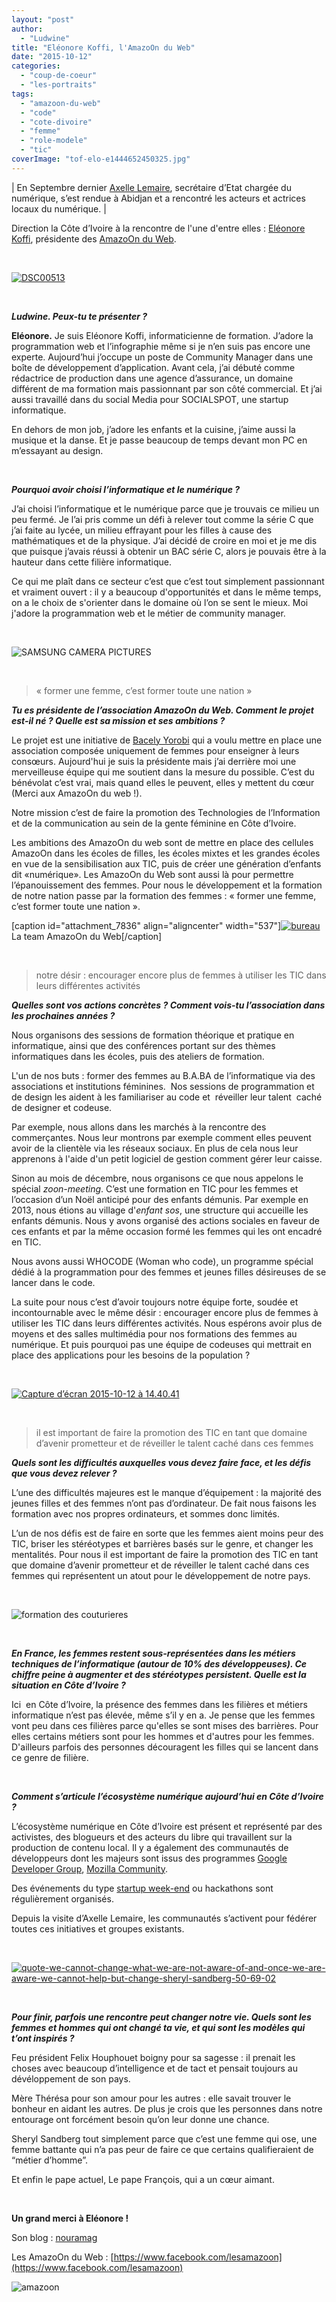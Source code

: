 ```yaml
---
layout: "post"
author: 
  - "Ludwine"
title: "Eléonore Koffi, l'AmazoOn du Web"
date: "2015-10-12"
categories: 
  - "coup-de-coeur"
  - "les-portraits"
tags: 
  - "amazoon-du-web"
  - "code"
  - "cote-divoire"
  - "femme"
  - "role-modele"
  - "tic"
coverImage: "tof-elo-e1444652450325.jpg"
---
```


| En Septembre dernier [Axelle Lemaire](https://twitter.com/axellelemaire), secrétaire d’Etat chargée du numérique, s’est rendue à Abidjan et a rencontré les acteurs et actrices locaux du numérique. |

Direction la Côte d’Ivoire à la rencontre de l'une d'entre elles : [Eléonore Koffi](https://nouramodmag.wordpress.com), présidente des [AmazoOn du Web](https://www.facebook.com/lesamazoon).

 

[![DSC00513](/assets/2015/10/2015-10-12-eleonore-koffi-amazoon-web/DSC00513.jpg)](http://www.duchess-france.org/wp-content/uploads/2015/10/DSC00513.jpg)

 

_**Ludwine. Peux-tu te présenter ?**_

**Eléonore.** Je suis Eléonore Koffi, informaticienne de formation. J’adore la programmation web et l’infographie même si je n’en suis pas encore une experte. Aujourd’hui j’occupe un poste de Community Manager dans une boîte de développement d’application. Avant cela, j’ai débuté comme rédactrice de production dans une agence d’assurance, un domaine différent de ma formation mais passionnant par son côté commercial. Et j’ai aussi travaillé dans du social Media pour SOCIALSPOT, une startup informatique.

En dehors de mon job, j’adore les enfants et la cuisine, j’aime aussi la musique et la danse. Et je passe beaucoup de temps devant mon PC en m’essayant au design.

 

_**Pourquoi avoir choisi l’informatique et le numérique ?**_

J’ai choisi l’informatique et le numérique parce que je trouvais ce milieu un peu fermé. Je l’ai pris comme un défi à relever tout comme la série C que j’ai faite au lycée, un milieu effrayant pour les filles à cause des mathématiques et de la physique. J’ai décidé de croire en moi et je me dis que puisque j’avais réussi à obtenir un BAC série C, alors je pouvais être à la hauteur dans cette filière informatique.

Ce qui me plaît dans ce secteur c’est que c’est tout simplement passionnant et vraiment ouvert : il y a beaucoup d'opportunités et dans le même temps, on a le choix de s'orienter dans le domaine où l’on se sent le mieux. Moi j'adore la programmation web et le métier de community manager.

 

![SAMSUNG CAMERA PICTURES](/assets/2015/10/2015-10-12-eleonore-koffi-amazoon-web/formation.jpg)

 

> « former une femme, c’est former toute une nation »

_**Tu es présidente de l’association AmazoOn du Web. Comment le projet est-il né ? Quelle est sa mission et ses ambitions ?**_

Le projet est une initiative de [Bacely Yorobi](https://twitter.com/yojedesign) qui a voulu mettre en place une association composée uniquement de femmes pour enseigner à leurs consœurs. Aujourd'hui je suis la présidente mais j’ai derrière moi une merveilleuse équipe qui me soutient dans la mesure du possible. C’est du bénévolat c’est vrai, mais quand elles le peuvent, elles y mettent du cœur (Merci aux AmazoOn du web !).

Notre mission c’est de faire la promotion des Technologies de l’Information et de la communication au sein de la gente féminine en Côte d’Ivoire.

Les ambitions des AmazoOn du web sont de mettre en place des cellules AmazoOn dans les écoles de filles, les écoles mixtes et les grandes écoles en vue de la sensibilisation aux TIC, puis de créer une génération d’enfants dit «numérique». Les AmazoOn du Web sont aussi là pour permettre l’épanouissement des femmes. Pour nous le développement et la formation de notre nation passe par la formation des femmes : « former une femme, c’est former toute une nation ».

\[caption id="attachment\_7836" align="aligncenter" width="537"\][![bureau](/assets/2015/10/2015-10-12-eleonore-koffi-amazoon-web/bureau.jpg)](http://www.duchess-france.org/wp-content/uploads/2015/10/bureau.jpg) La team AmazoOn du Web\[/caption\]

 

> notre désir : encourager encore plus de femmes à utiliser les TIC dans leurs différentes activités

_**Quelles sont vos actions concrètes ? Comment vois-tu l’association dans les prochaines années ?**_

Nous organisons des sessions de formation théorique et pratique en informatique, ainsi que des conférences portant sur des thèmes informatiques dans les écoles, puis des ateliers de formation.

L'un de nos buts : former des femmes au B.A.BA de l’informatique via des associations et institutions féminines.  Nos sessions de programmation et de design les aident à les familiariser au code et  réveiller leur talent  caché de designer et codeuse.

Par exemple, nous allons dans les marchés à la rencontre des commerçantes. Nous leur montrons par exemple comment elles peuvent avoir de la clientèle via les réseaux sociaux. En plus de cela nous leur apprenons à l'aide d'un petit logiciel de gestion comment gérer leur caisse.

Sinon au mois de décembre, nous organisons ce que nous appelons le spécial _zoon-meeting_. C’est une formation en TIC pour les femmes et l’occasion d’un Noël anticipé pour des enfants démunis. Par exemple en 2013, nous étions au village d'_enfant sos_, une structure qui accueille les enfants démunis. Nous y avons organisé des actions sociales en faveur de ces enfants et par la même occasion formé les femmes qui les ont encadré en TIC.

Nous avons aussi WHOCODE (Woman who code), un programme spécial dédié à la programmation pour des femmes et jeunes filles désireuses de se lancer dans le code.

La suite pour nous c’est d’avoir toujours notre équipe forte, soudée et incontournable avec le même désir : encourager encore plus de femmes à utiliser les TIC dans leurs différentes activités. Nous espérons avoir plus de moyens et des salles multimédia pour nos formations des femmes au numérique. Et puis pourquoi pas une équipe de codeuses qui mettrait en place des applications pour les besoins de la population ?

 

[![Capture d’écran 2015-10-12 à 14.40.41](/assets/2015/10/2015-10-12-eleonore-koffi-amazoon-web/Capture-d-----cran-2015-10-12----14.40.41.png)](http://www.duchess-france.org/wp-content/uploads/2015/10/Capture-d-----cran-2015-10-12----14.40.41.png)

 

> il est important de faire la promotion des TIC en tant que domaine d’avenir prometteur et de réveiller le talent caché dans ces femmes

_**Quels sont les difficultés auxquelles vous devez faire face, et les défis que vous devez relever ?**_

L’une des difficultés majeures est le manque d’équipement : la majorité des jeunes filles et des femmes n’ont pas d’ordinateur. De fait nous faisons les formation avec nos propres ordinateurs, et sommes donc limités.

L’un de nos défis est de faire en sorte que les femmes aient moins peur des TIC, briser les stéréotypes et barrières basés sur le genre, et changer les mentalités. Pour nous il est important de faire la promotion des TIC en tant que domaine d’avenir prometteur et de réveiller le talent caché dans ces femmes qui représentent un atout pour le développement de notre pays.

 

![formation des couturieres](/assets/2015/10/2015-10-12-eleonore-koffi-amazoon-web/formation-des-couturieres.jpg)

 

_**En France, les femmes restent sous-représentées dans les métiers techniques de l’informatique (autour de 10% des développeuses). Ce chiffre peine à augmenter et des stéréotypes persistent. Quelle est la situation en Côte d’Ivoire ?**_

Ici  en Côte d’Ivoire, la présence des femmes dans les filières et métiers informatique n’est pas élevée, même s’il y en a. Je pense que les femmes vont peu dans ces filières parce qu'elles se sont mises des barrières. Pour elles certains métiers sont pour les hommes et d'autres pour les femmes. D'ailleurs parfois des personnes découragent les filles qui se lancent dans ce genre de filière.

 

_**Comment s’articule l’écosystème numérique aujourd’hui en Côte d’Ivoire ?**_

L’écosystème numérique en Côte d’Ivoire est présent et représenté par des activistes, des blogueurs et des acteurs du libre qui travaillent sur la production de contenu local. Il y a également des communautés de développeurs dont les majeurs sont issus des programmes [Google Developer Group](http://gdgabidjan.ci/), [Mozilla Community](http://www.mozilla.ci/).

Des événements du type [startup week-end](http://abidjan.startupweekend.org/) ou hackathons sont régulièrement organisés.

Depuis la visite d’Axelle Lemaire, les communautés s’activent pour fédérer toutes ces initiatives et groupes existants.

 

[![quote-we-cannot-change-what-we-are-not-aware-of-and-once-we-are-aware-we-cannot-help-but-change-sheryl-sandberg-50-69-02](/assets/2015/10/2015-10-12-eleonore-koffi-amazoon-web/quote-we-cannot-change-what-we-are-not-aware-of-and-once-we-are-aware-we-cannot-help-but-change-sheryl-sandberg-50-69-02.jpg)](http://www.duchess-france.org/wp-content/uploads/2015/10/quote-we-cannot-change-what-we-are-not-aware-of-and-once-we-are-aware-we-cannot-help-but-change-sheryl-sandberg-50-69-02.jpg)

 

_**Pour finir, parfois une rencontre peut changer notre vie. Quels sont les femmes et hommes qui ont changé ta vie, et qui sont les modèles qui t’ont inspirés ?**_

Feu président Felix Houphouet boigny pour sa sagesse : il prenait les choses avec beaucoup d’intelligence et de tact et pensait toujours au dévéloppement de son pays.

Mère Thérésa pour son amour pour les autres : elle savait trouver le bonheur en aidant les autres. De plus je crois que les personnes dans notre entourage ont forcément besoin qu’on leur donne une chance.

Sheryl Sandberg tout simplement parce que c’est une femme qui ose, une femme battante qui n’a pas peur de faire ce que certains qualifieraient de “métier d’homme”.

Et enfin le pape actuel, Le pape François, qui a un cœur aimant.

 

**Un grand merci à Eléonore !**

Son blog : [nouramag](http://nouramodmag.wordpress.com)

Les AmazoOn du Web : [https://www.facebook.com/lesamazoon](https://www.facebook.com/lesamazoon)

![amazoon](/assets/2015/10/2015-10-12-eleonore-koffi-amazoon-web/amazoon.png)
